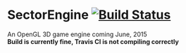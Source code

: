 # SectorEngine [![Build Status](https://magnum.travis-ci.com/siliconincorporated/SectorEngine.svg?token=gtsctyo6Xmch3stg71Ra&branch=Java)](https://magnum.travis-ci.com/siliconincorporated/SectorEngine)
An OpenGL 3D game engine coming June, 2015 <br />
<strong>Build is currently fine, Travis CI is not compiling correctly</strong>
